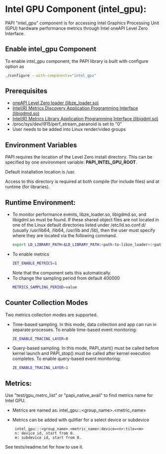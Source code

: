 # Intel GPU Component (intel_gpu):

PAPI "intel_gpu" component is for accessing Intel Graphics Processing Unit (GPU) hardware performance metrics through Intel oneAPI Level Zero Interface.

## Enable intel_gpu Component

To enable intel_gpu component, the PAPI library is built with configure option as

```sh
./configure --with-components="intel_gpu"
```

## Prerequisites 

* [oneAPI Level Zero loader (libze_loader.so)](https://github.com/oneapi-src/level-zero)
* [Intel(R) Metrics Discovery Application Programming Interface (libigdmd.so)](https://github.com/intel/metrics-discovery)
* [Intel(R) Metrics Library Application Programming Interface (libigdml.so)](https://github.com/intel/metrics-library)
* /proc/sys/dev/i915/perf_stream_paranoid is set to "0"
* User needs to be added into Linux render/video groups

## Environment Variables

PAPI requires the location of the Level Zero install directory. This can be
specified by one environment variable: **PAPI\_INTEL\_GPU\_ROOT**.

Default installation location is /usr.
    
Access to this directory is required at both compile (for include files) and
at runtime (for libraries).

## Runtime Environment:

* To monitor performance events, libze_loader.so, libigdmd.so, and libigdml.so must be found.
  If these shared object files are not located in one of the Linux default directories listed
  under /etc/ld.so.conf.d/ (usually /usr/lib64, /lib64, /usr/lib and /lib), then the user must
  specify where they are located via the following command.
    ```sh
    export LD_LIBRARY_PATH=$LD_LIBRARY_PATH:<path-to-libze_loader>:<path-to-libigdmd>:<path-to-libigdml>
    ```
* To enable metrics
    ```sh
    ZET_ENABLE_METRICS=1
    ```
  Note that the component sets this automatically.
* To change the sampling period from default 400000
    ```sh
    METRICS_SAMPLING_PERIOD=value
    ```

## Counter Collection Modes

Two metrics collection modes are supported.
* Time-based sampling. In this mode, data collection and app can run in separate processes. To enable time-based event monitoring:
    ```sh
    ZE_ENABLE_TRACING_LAYER=0
    ```
* Query-based sampling. In this mode, PAPI_start() must be called before kernel launch and PAPI_stop() must be called after kernel execution completes. To enable query-based event monitoring:
    ```sh
    ZE_ENABLE_TRACING_LAYER=1
    ```

## Metrics:

Use "test/gpu_metrc_list" or "papi_native_avail" to find metrics name for Intel GPU.
* Metrics are named as: intel_gpu:::<group_name>.<metric_name>
* Metrics can be added with qulifier for a select device or subdevice

       intel_gpu:::<group_name>.<metric_name>:device=<n>:tile=<m>
       n: device id, start from 0.
       m: subdevice id, start from 0.

See tests/readme.txt for how to use it.
